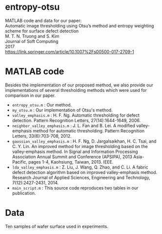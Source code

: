 # entropy-otsu
MATLAB code and data for our paper:  
Automatic image thresholding using Otsu’s method and entropy weighting scheme for surface defect detection  
M. T. N. Truong and S. Kim  
Journal of Soft Computing  
2017  
https://link.springer.com/article/10.1007%2Fs00500-017-2709-1

# MATLAB code
Besides the implementation of our proposed method, we also provide our implementations of several thresholding methods which were used for comparison in our paper.
* `entropy_otsu.m` : Our method.
* `my_otsu.m` : Our implementation of Otsu's method.
* `valley_emphasis.m` : H. F. Ng. Automatic thresholding for defect detection. Pattern Recognition Letters, 27(14):1644-1649, 2006.
* `neighbor_valley_emphasis.m` : J. L. Fan and B. Lei. A modified valley-emphasis method for automatic thresholding. Pattern Recognition Letters, 33(6):703-708, 2012.
* `gaussian_valley_emphasis.m` : H. F. Ng, D. Jargalsaikhan, H. C. Tsai, and C. Y. Lin. An improved method for image thresholding based on the valley-emphasis method. In Signal and Information Processing Association Annual Summit and Conference (APSIPA), 2013 Asia-Pacific, pages 1-4, Kaohsiung, Taiwan, 2013. IEEE.
* `lda_valley_emphasis.m` : Z. Liu, J. Wang, Q. Zhao, and C. Li. A fabric defect detection algorithm based on improved valley-emphasis method. Research Journal of Applied Sciences, Engineering and Technology, 7(12):2427-2431, 2014.
* `main_script.m` : This source code reproduces two tables in our publication.

# Data
Ten samples of wafer surface used in experiments.
